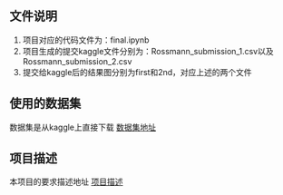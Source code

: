 ## 文件说明
1. 项目对应的代码文件为：final.ipynb
2. 项目生成的提交kaggle文件分别为：Rossmann_submission_1.csv以及Rossmann_submission_2.csv
3. 提交给kaggle后的结果图分别为first和2nd，对应上述的两个文件
## 使用的数据集
数据集是从kaggle上直接下载
[数据集地址](https://www.kaggle.com/c/rossmann-store-sales/data)
## 项目描述
本项目的要求描述地址
[项目描述](https://github.com/udacity/cn-machine-learning/tree/master/Rossmann_Store_Sales)
